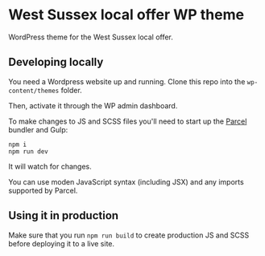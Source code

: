 # West Sussex local offer WP theme

WordPress theme for the West Sussex local offer.

## Developing locally

You need a Wordpress website up and running. Clone this repo into the `wp-content/themes` folder.

Then, activate it through the WP admin dashboard.

To make changes to JS and SCSS files you'll need to start up the [Parcel](https://parceljs.org) bundler and Gulp:

```
npm i
npm run dev
```

It will watch for changes.

You can use moden JavaScript syntax (including JSX) and any imports supported by Parcel.

## Using it in production

Make sure that you run `npm run build` to create production JS and SCSS before deploying it to a live site.